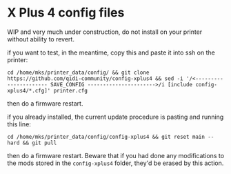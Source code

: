 # X Plus 4 config files

WIP and very much under construction, do not install on your printer without ability to revert.

if you want to test, in the meantime, copy this and paste it into ssh on the printer:
```
cd /home/mks/printer_data/config/ && git clone https://github.com/qidi-community/config-xplus4 && sed -i '/<---------------------- SAVE_CONFIG ---------------------->/i [include config-xplus4/*.cfg]' printer.cfg
```
then do a firmware restart.

if you already installed, the current update procedure is pasting and running this line: 
```
cd /home/mks/printer_data/config/config-xplus4 && git reset main --hard && git pull
```
then do a firmware restart. Beware that if you had done any modifications to the mods stored in the `config-xplus4` folder, they'd be erased by this action. 

